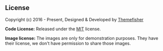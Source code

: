 <!-- licence -->
## License

Copyright (c) 2016 - Present, Designed & Developed by [Themefisher](https://themefisher.com)

**Code License:** Released under the [MIT](https://github.com/themefisher/quixlab/blob/main/LICENSE) license.

**Image license:** The images are only for demonstration purposes. They have their license, we don't have permission to share those images.
